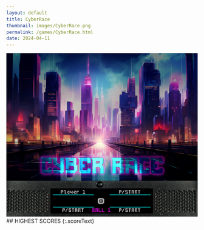 ```yaml
---
layout: default
title: CyberRace
thumbnail: images/CyberRace.png
permalink: /games/CyberRace.html
date: 2024-04-11
---
```


<img src="../images/CyberRace.png" class="gameThumbnail img-fluid mx-auto align-middle">
## HIGHEST SCORES
{:.scoreText}


